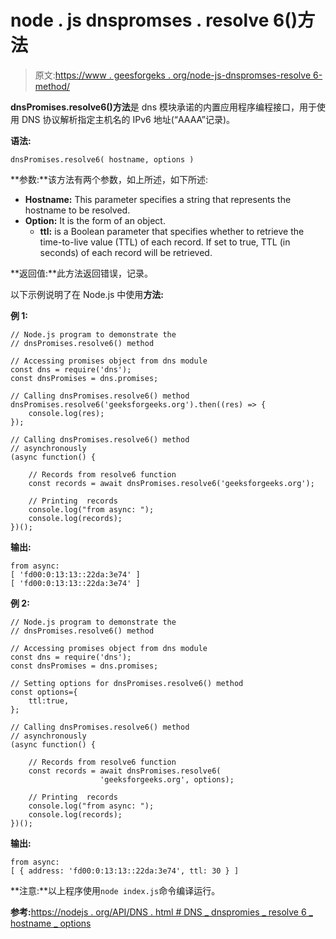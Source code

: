 # node . js dnspromses . resolve 6()方法

> 原文:[https://www . geesforgeks . org/node-js-dnspromses-resolve 6-method/](https://www.geeksforgeeks.org/node-js-dnspromises-resolve6-method/)

**dnsPromises.resolve6()方法**是 dns 模块承诺的内置应用程序编程接口，用于使用 DNS 协议解析指定主机名的 IPv6 地址(“AAAA”记录)。

**语法:**

```
dnsPromises.resolve6( hostname, options )
```

**参数:**该方法有两个参数，如上所述，如下所述:

*   **Hostname:** This parameter specifies a string that represents the hostname to be resolved.
*   **Option:** It is the form of an object.
    *   **ttl:** is a Boolean parameter that specifies whether to retrieve the time-to-live value (TTL) of each record. If set to true, TTL (in seconds) of each record will be retrieved.

**返回值:**此方法返回错误，记录。

以下示例说明了在 Node.js 中使用**方法:**

**例 1:**

```
// Node.js program to demonstrate the   
// dnsPromises.resolve6() method

// Accessing promises object from dns module
const dns = require('dns');
const dnsPromises = dns.promises;

// Calling dnsPromises.resolve6() method 
dnsPromises.resolve6('geeksforgeeks.org').then((res) => {
    console.log(res);
});

// Calling dnsPromises.resolve6() method 
// asynchronously 
(async function() {

    // Records from resolve6 function
    const records = await dnsPromises.resolve6('geeksforgeeks.org');

    // Printing  records
    console.log("from async: ");
    console.log(records);   
})();
```

**输出:**

```
from async:
[ 'fd00:0:13:13::22da:3e74' ]
[ 'fd00:0:13:13::22da:3e74' ]

```

**例 2:**

```
// Node.js program to demonstrate the   
// dnsPromises.resolve6() method

// Accessing promises object from dns module
const dns = require('dns');
const dnsPromises = dns.promises;

// Setting options for dnsPromises.resolve6() method
const options={
    ttl:true,
};

// Calling dnsPromises.resolve6() method 
// asynchronously 
(async function() {

    // Records from resolve6 function
    const records = await dnsPromises.resolve6(
                    'geeksforgeeks.org', options);

    // Printing  records
    console.log("from async: ");
    console.log(records);   
})();
```

**输出:**

```
from async:
[ { address: 'fd00:0:13:13::22da:3e74', ttl: 30 } ]

```

**注意:**以上程序使用`node index.js`命令编译运行。

**参考:**[https://nodejs . org/API/DNS . html # DNS _ dnspromies _ resolve 6 _ hostname _ options](https://nodejs.org/api/dns.html#dns_dnspromises_resolve6_hostname_options)